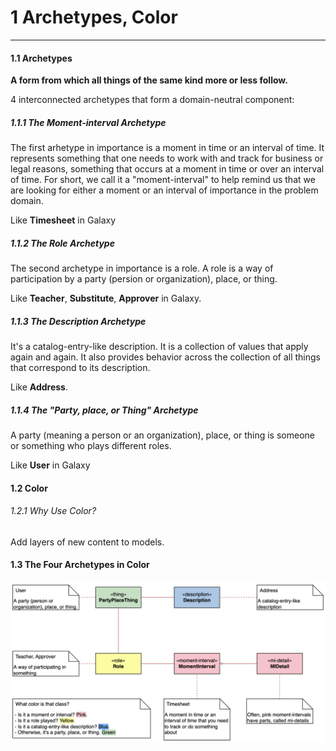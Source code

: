 # 1 Archetypes, Color
------
#### 1.1 Archetypes
**A form from which all things of the same kind more or less follow.**

4 interconnected archetypes that form a domain-neutral component:
##### 1.1.1 The Moment-interval Archetype
The first arhetype in importance is a moment in time or an interval of time. It represents something that one needs to work with and track for business or legal reasons, something that occurs at a moment in time or over an interval of time. For short, we call it a "moment-interval" to help remind us that we are looking for either a moment or an interval of importance in the problem domain.

Like **Timesheet** in Galaxy

##### 1.1.2 The Role Archetype
The second archetype in importance is a role. A role is a way of participation by a party (persion or organization), place, or thing.

Like **Teacher**, **Substitute**, **Approver** in Galaxy.

##### 1.1.3 The Description Archetype
It's a catalog-entry-like description. It is a collection of values that apply again and again. It also provides behavior across the collection of all things that correspond to its description.

Like **Address**.

##### 1.1.4 The "Party, place, or Thing" Archetype
A party (meaning a person or an organization), place, or thing is someone or something who plays different roles.

Like **User** in Galaxy

#### 1.2 Color
###### 1.2.1 Why Use Color?
Add layers of new content to models.

#### 1.3 The Four Archetypes in Color
![The four archetypes and their colors](../img/colorModeling/fourArchetypesAndTheirColors.png)
